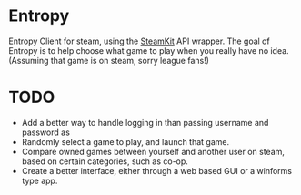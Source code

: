 # Entropy
Entropy Client for steam, using the [SteamKit](https://github.com/SteamRE/SteamKit) API wrapper.
The goal of Entropy is to help choose what game to play when you really have no idea. (Assuming that game is on steam, sorry league fans!)


# TODO

* Add a better way to handle logging in than passing username and password as 
* Randomly select a game to play, and launch that game.
* Compare owned games between yourself and another user on steam, based on certain categories, such as co-op.
* Create a better interface, either through a web based GUI or a winforms type app.

